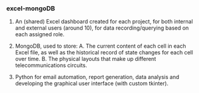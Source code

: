 ### excel-mongoDB
1. An (shared) Excel dashboard created for each project, for both internal and external users (around 10), for data recording/querying based on each assigned role.

2. MongoDB, used to store:
A. The current content of each cell in each Excel file, as well as the historical record of state changes for each cell over time.
B. The physical layouts that make up different telecommunications circuits.

3. Python for email automation, report generation, data analysis and developing the graphical user interface (with custom tkinter).


